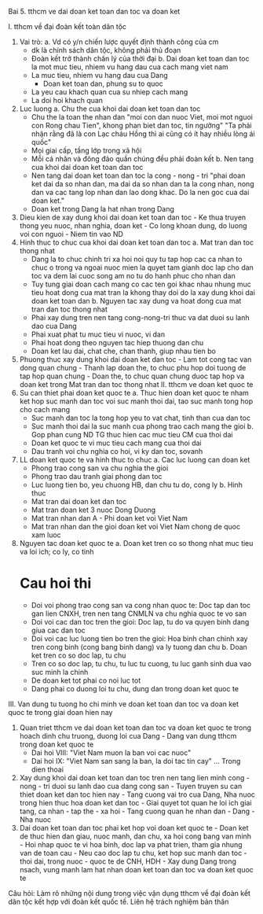 Bai 5. tthcm ve dai doan ket toan dan toc va doan ket

I. tthcm về đại đoàn kết toàn dân tộc
  1. Vai trò:
    a. Vd có y/n chiến lược quyết định thành công của cm
      + dk là chính sách dân tộc, không phải thủ đoạn
      + Đoàn kết trở thành chân lý của thời đại
    b. Dai doan ket toan dan toc la mot muc tieu, nhiem vu hang dau cua cach mang viet nam
      - La muc tieu, nhiem vu hang dau cua Dang
        * Doan ket toan dan, phung su to quoc
      - La yeu cau khach quan cua su nhiep cach mang
      - La doi hoi khach quan
  2. Luc luong
    a. Chu the cua khoi dai doan ket toan dan toc
      - Chu the la toan the nhan dan "moi con dan nuoc Viet, moi mot nguoi con Rong chau Tien", khong phan biet dan toc, tin ngưỡng" "Ta phải nhận rằng đã là con Lạc cháu Hồng thì ai cũng có ít hay nhiều lòng ái quốc"
      - Mọi giai cấp, tầng lớp trong xã hội
      + Mỗi cá nhân và đông đảo quần chúng đều phải đoàn kết
    b. Nen tang cua khoi dai doan ket toan dan toc
      - Nen tang dai doan ket toan dan toc la cong - nong - tri "phai doan ket dai da so nhan dan, ma dai da so nhan dan ta la cong nhan, nong dan va cac tang lop nhan dan lao dong khac. Do la nen goc cua dai doan ket."
      - Doan ket trong Dang la hat nhan trong Dang
  3. Dieu kien de xay dung khoi dai doan ket toan dan toc
    - Ke thua truyen thong yeu nuoc, nhan nghia, doan ket
    - Co long khoan dung, do luong voi con nguoi
    - Niem tin vao ND
  4. Hinh thuc to chuc cua khoi dai doan ket toan dan toc
    a. Mat tran dan toc thong nhat
      - Dang la to chuc chinh tri xa hoi noi quy tu tap hop cac ca nhan to chuc o trong va ngoai nuoc mien la quyet tam gianh doc lap cho dan toc va dem lai cuoc song am no tu do hanh phuc cho nhan dan
      - Tuy tung giai doan cach mang co cac ten goi khac nhau nhung muc tieu hoat dong cua mat tran la khong thay doi do la xay dung khoi dai doan ket toan dan
    b. Nguyen tac xay dung va hoat dong cua mat tran dan toc thong nhat
      - Phai xay dung tren nen tang cong-nong-tri thuc va dat duoi su lanh dao cua Dang
      - Phai xuat phat tu muc tieu vi nuoc, vi dan
      - Phai hoat dong theo nguyen tac hiep thuong dan chu
      - Doan ket lau dai, chat che, chan thanh, giup nhau tien bo
  5. Phuong thuc xay dung khoi dai doan ket dan toc
    - Lam tot cong tac van dong quan chung
    - Thanh lap doan the, to chuc phu hop doi tuong de tap hop quan chung
    - Doan the, to chuc quan chung duoc tap hop va doan ket trong Mat tran dan toc thong nhat
II. tthcm ve doan ket quoc te
  1. Su can thiet phai doan ket quoc te
    a. Thuc hien doan ket quoc te nham ket hop suc manh dan toc voi suc manh thoi dai, tao suc manh tong hop cho cach mang
      - Suc manh dan toc la tong hop yeu to vat chat, tinh than cua dan toc
      - Suc manh thoi dai la suc manh cua phong trao cach mang the gioi
    b. Gop phan cung ND TG thuc hien cac muc tieu CM cua thoi dai
      - Doan ket quoc te vi muc tieu cach mang cua thoi dai
      - Dau tranh voi chu nghia co hoi, vi ky dan toc, sovanh
  2. LL doan ket quoc te va hinh thuc to chuc
    a. Cac luc luong can doan ket
      - Phong trao cong san va chu nghia the gioi
      - Phong trao dau tranh giai phong dan toc
      - Luc luong tien bo, yeu chuong HB, dan chu tu do, cong ly
    b. Hinh thuc
      - Mat tran dai doan ket dan toc
      - Mat tran doan ket 3 nuoc Dong Duong
      - Mat tran nhan dan A - Phi doan ket voi Viet Nam
      - Mat tran nhan dan the gioi doan ket voi Viet Nam chong de quoc xam luoc
  3. Nguyen tac doan ket quoc te
    a. Doan ket tren co so thong nhat muc tieu va loi ich; co ly, co tinh
      # Cau hoi thi
      - Doi voi phong trao cong san va cong nhan quoc te: Doc tap dan toc gan lien CNXH, tren nen tang CNMLN va chu nghia quoc te vo san
      - Doi voi cac dan toc tren the gioi: Doc lap, tu do va quyen binh dang giua cac dan toc
      - Doi voi cac luc luong tien bo tren the gioi: Hoa binh chan chinh xay tren cong binh (cong bang binh dang) va ly tuong dan chu
    b. Doan ket tren co so doc lap, tu chu
      - Tren co so doc lap, tu chu, tu luc tu cuong, tu luc ganh sinh dua vao suc minh la chinh
      - De doan ket tot phai co noi luc tot
      - Dang phai co duong loi tu chu, dung dan trong doan ket quoc te

III. Van dung tu tuong ho chi minh ve doan ket toan dan toc va doan ket quoc te trong giai doan hien nay
  1. Quan triet tthcm ve dai doan ket toan dan toc va doan ket quoc te trong hoach dinh chu truong, duong loi cua Dang
    - Dang van dung tthcm trong doan ket quoc te
      + Dai hoi VIII: "Viet Nam muon la ban voi cac nuoc"
      + Dai hoi IX: "Viet Nam san sang la ban, la doi tac tin cay"
      ... Trong dien thoai
  2. Xay dung khoi dai doan ket toan dan toc tren nen tang lien minh cong - nong - tri duoi su lanh dao cua dang cong san
    - Tuyen truyen su can thiet doan ket dan toc hien nay
    - Tang cuong vai tro cua Dang, Nha nuoc trong hien thuc hoa doan ket dan toc
    - Giai quyet tot quan he loi ich giai tang, ca nhan - tap the - xa hoi
    - Tang cuong quan he nhan dan - Dang - Nha nuoc
  3. Dai doan ket toan dan toc phai ket hop voi doan ket quoc te
    - Doan ket de thuc hien dan giau, nuoc manh, dan chu, xa hoi cong bang van minh
    - Hoi nhap quoc te vi hoa binh, doc lap va phat trien, tham gia nhung van de toan cau
    - Neu cao doc lap tu chu, ket hop suc manh dan toc - thoi dai, trong nuoc - quoc te de CNH, HDH
    - Xay dung Dang trong nsach, vung manh lam hat nhan doan ket toan dan toc va doan ket quoc te

Câu hỏi: Làm rõ những nội dung trong việc vận dụng tthcm về đại đoàn kết dân tộc kết hợp với đoàn kết quốc tế. Liên hệ trách nghiệm bản thân